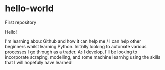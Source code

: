 # hello-world
First repository

Hello!

I'm learning about Github and how it can help me / I can help other beginners whilst learning Python.  Initially looking to automate various processes I go through as a trader.  As I develop, I'll be looking to incorporate scraping, modelling, and some machine learning using the skills that I will hopefully have learned!
